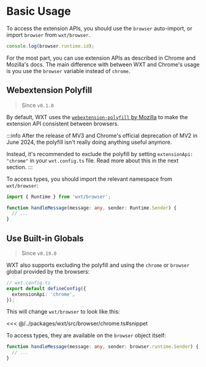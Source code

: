 # Basic Usage

To access the extension APIs, you should use the `browser` auto-import, or import `browser` from `wxt/browser`.

```ts
console.log(browser.runtime.id);
```

For the most part, you can use extension APIs as described in Chrome and Mozilla's docs. The main difference with between WXT and Chrome's usage is you use the `browser` variable instead of `chrome`.

## Webextension Polyfill

> Since `v0.1.0`

By default, WXT uses the [`webextension-polyfill` by Mozilla](https://www.npmjs.com/package/webextension-polyfill) to make the extension API consistent between browsers.

:::info
After the release of MV3 and Chrome's official deprecation of MV2 in June 2024, the polyfill isn't really doing anything useful anymore.

Instead, it's recommended to exclude the polyfill by setting `extensionApi: "chrome"` in your `wxt.config.ts` file. Read more about this in the next section.
:::

To access types, you should import the relevant namespace from `wxt/browser`:

```ts
import { Runtime } from 'wxt/browser';

function handleMessage(message: any, sender: Runtime.Sender) {
  // ...
}
```

## Use Built-in Globals

> Since `v0.19.0`

WXT also supports excluding the polyfill and using the `chrome` or `browser` global provided by the browsers:

```ts
// wxt.config.ts
export default defineConfig({
  extensionApi: 'chrome',
});
```

This will change `wxt/browser` to look like this:

<<< @/../packages/wxt/src/browser/chrome.ts#snippet

To access types, they are available on the `browser` object itself:

```ts
function handleMessage(message: any, sender: browser.runtime.Sender) {
  // ...
}
```
